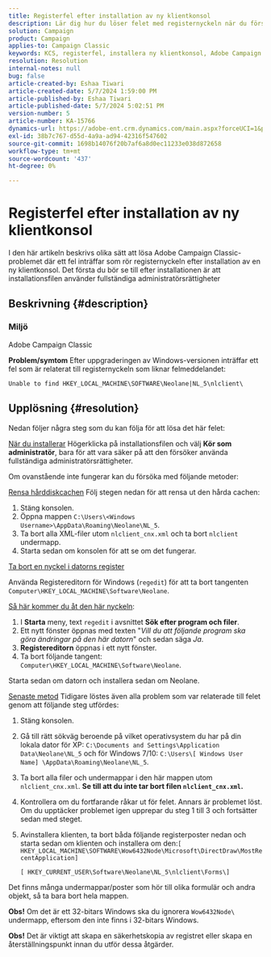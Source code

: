 ```yaml
---
title: Registerfel efter installation av ny klientkonsol
description: Lär dig hur du löser felet med registernyckeln när du försöker installera en ny klientkonsol i Campaign Classicen.
solution: Campaign
product: Campaign
applies-to: Campaign Classic
keywords: KCS, registerfel, installera ny klientkonsol, Adobe Campaign Classic, felsökning, rensa cache, regedit, registernyckel
resolution: Resolution
internal-notes: null
bug: false
article-created-by: Eshaa Tiwari
article-created-date: 5/7/2024 1:59:00 PM
article-published-by: Eshaa Tiwari
article-published-date: 5/7/2024 5:02:51 PM
version-number: 5
article-number: KA-15766
dynamics-url: https://adobe-ent.crm.dynamics.com/main.aspx?forceUCI=1&pagetype=entityrecord&etn=knowledgearticle&id=f984b8ed-790c-ef11-9f8a-6045bd006793
exl-id: 38b7c767-d55d-4a9a-ad94-42316f547602
source-git-commit: 1698b14076f20b7af6a8d0ec11233e038d872658
workflow-type: tm+mt
source-wordcount: '437'
ht-degree: 0%

---
```


# Registerfel efter installation av ny klientkonsol


I den här artikeln beskrivs olika sätt att lösa Adobe Campaign Classic-problemet där ett fel inträffar som rör registernyckeln efter installation av en ny klientkonsol. Det första du bör se till efter installationen är att installationsfilen använder fullständiga administratörsrättigheter

## Beskrivning {#description}


### Miljö

Adobe Campaign Classic

<b>Problem/symtom</b>
Efter uppgraderingen av Windows-versionen inträffar ett fel som är relaterat till registernyckeln som liknar felmeddelandet:


```
Unable to find HKEY_LOCAL_MACHINE\SOFTWARE\Neolane|NL_5\nlclient\
```



## Upplösning {#resolution}


Nedan följer några steg som du kan följa för att lösa det här felet:

<u>När du installerar</u>
Högerklicka på installationsfilen och välj <b>Kör som administratör</b>, bara för att vara säker på att den försöker använda fullständiga administratörsrättigheter.

Om ovanstående inte fungerar kan du försöka med följande metoder:

<u>Rensa hårddiskcachen</u>
Följ stegen nedan för att rensa ut den hårda cachen:

1. Stäng konsolen.
2. Öppna mappen `C:\Users\<Windows Username>\AppData\Roaming\Neolane\NL_5`.
3. Ta bort alla XML-filer utom `nlclient_cnx.xml` och ta bort `nlclient` undermapp.
4. Starta sedan om konsolen för att se om det fungerar.


<u>Ta bort en nyckel i datorns register</u>

Använda Registereditorn för Windows (`regedit`) för att ta bort tangenten `Computer\HKEY_LOCAL_MACHINE\Software\Neolane`.

<u>Så här kommer du åt den här nyckeln</u>:

1. I <b>Starta</b> meny, text `regedit` i avsnittet <b>Sök efter program och filer</b>.
2. Ett nytt fönster öppnas med texten &quot;*Vill du att följande program ska göra ändringar på den här datorn*&quot; och sedan säga *Ja*.
3. <b>Registereditorn</b> öppnas i ett nytt fönster.
4. Ta bort följande tangent: `Computer\HKEY_LOCAL_MACHINE\Software\Neolane`.


Starta sedan om datorn och installera sedan om Neolane.

<u>Senaste metod</u>
Tidigare löstes även alla problem som var relaterade till felet genom att följande steg utfördes:

1. Stäng konsolen.
2. Gå till rätt sökväg beroende på vilket operativsystem du har på din lokala dator för XP: `C:\Documents and Settings\Application Data\Neolane\NL_5` och för Windows 7/10: `C:\Users\[ Windows User Name] \AppData\Roaming\Neolane\NL_5`.
3. Ta bort alla filer och undermappar i den här mappen utom `nlclient_cnx.xml`. <b>Se till att du inte tar bort filen `nlclient_cnx.xml`.</b>
4. Kontrollera om du fortfarande råkar ut för felet. Annars är problemet löst. Om du upptäcker problemet igen upprepar du steg 1 till 3 och fortsätter sedan med steget.
5. Avinstallera klienten, ta bort båda följande registerposter nedan och starta sedan om klienten och installera om den:`[ HKEY_LOCAL_MACHINE\SOFTWARE\Wow6432Node\Microsoft\DirectDraw\MostRecentApplication]`

   `[ HKEY_CURRENT_USER\Software\Neolane\NL_5\nlclient\Forms\]`


Det finns många undermappar/poster som hör till olika formulär och andra objekt, så ta bara bort hela mappen.

<b>Obs!</b> Om det är ett 32-bitars Windows ska du ignorera `Wow6432Node\` undermapp, eftersom den inte finns i 32-bitars Windows.

<b>Obs!</b> Det är viktigt att skapa en säkerhetskopia av registret eller skapa en återställningspunkt innan du utför dessa åtgärder.
